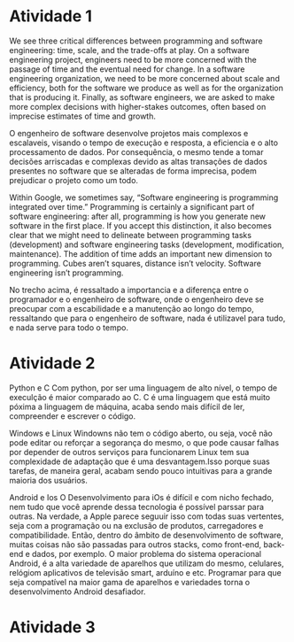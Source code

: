 # Atividade 1
We see three critical differences between programming and software engineering: time, scale, and the trade-offs at play. On a software engineering project, engineers need to be more concerned with the passage of time and the eventual need for change. In a software engineering organization, we need to be more concerned about scale and efficiency, both for the software we produce as well as for the organization that is producing it. Finally, as software engineers, we are asked to make more complex decisions with higher-stakes outcomes, often based on imprecise estimates of time and growth.

 O engenheiro de software desenvolve projetos mais complexos e escalaveis, visando o tempo de execução e resposta, a eficiencia e o alto processamento de dados. Por consequência, o mesmo tende a tomar decisões arriscadas e complexas devido as altas transações de dados presentes no software que se alteradas de forma imprecisa, podem prejudicar o projeto como um todo.

Within Google, we sometimes say, “Software engineering is programming integrated over time.” Programming is certainly a significant part of software engineering: after all, programming is how you generate new software in the first place. If you accept this distinction, it also becomes clear that we might need to delineate between programming tasks (development) and software engineering tasks (development, modification, maintenance). The addition of time adds an important new dimension to programming. Cubes aren’t squares, distance isn’t velocity. Software engineering isn’t programming.

No trecho acima, é ressaltado a importancia e a diferença entre o programador e o engenheiro de software, onde o engenheiro deve se preocupar com a escabilidade e a manutenção ao longo do tempo, ressaltando que para o engenheiro de software, nada é utilizavel para tudo, e nada serve para todo o tempo.

# Atividade 2

Python e C 
Com python, por ser uma linguagem de alto nível, o tempo de execulção é maior comparado ao C. 
C é uma linguagem que está muito póxima a linguagem de máquina, acaba sendo mais difícil de ler, compreender e escrever o código. 

Windows e Linux 
Windowns não tem o código aberto, ou seja, você não pode editar ou reforçar a segorança do mesmo, o que pode causar falhas por depender de outros serviços para funcionarem 
Linux tem sua complexidade de adaptação que é uma desvantagem.Isso porque suas tarefas, de maneira geral, acabam sendo pouco intuitivas para a grande maioria dos usuários. 

Android e Ios 
O Desenvolvimento para iOs é difícil e com nicho fechado, nem tudo que você aprende dessa tecnologia é possível parssar para outras. Na verdade, a Apple parece seguuir isso com todas suas vertentes, seja com a programação ou na exclusão de produtos, carregadores e compatibilidade. Então, dentro do âmbito de desenvolvimento de software, muitas coisas não são passadas para outros stacks, como front-end, back-end e dados, por exemplo. 
O maior problema do sistema operacional Android, é a alta variedade de aparelhos que utilizam do mesmo, celulares, relógiom aplicativos de televisão smart, arduíno e etc. Programar para que seja compatível na maior gama de aparelhos e variedades torna o desenvolvimento Android desafiador.

# Atividade 3


